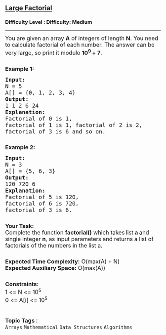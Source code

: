 <h2><a href="https://www.geeksforgeeks.org/problems/large-factorial4721/1?page=7&category=Arrays&difficulty=Medium&sortBy=submissions">Large Factorial</a></h2><h3>Difficulty Level : Difficulty: Medium</h3><hr><div class="problems_problem_content__Xm_eO"><p><span style="font-size:18px">You are given an array <strong>A</strong> of integers&nbsp;of length <strong>N</strong>. You need to calculate&nbsp;factorial of each number.&nbsp;The answer can be very large, so print it modulo <strong>10<sup>9&nbsp;</sup>+ 7</strong>.</span><br>
&nbsp;</p>

<p><span style="font-size:18px"><strong>Example 1:</strong></span></p>

<pre><span style="font-size:18px"><strong>Input:
</strong>N = 5
A[] = {0, 1, 2, 3, 4}
<strong>Output:</strong>
1 1 2 6 24
<strong>Explanation:</strong>
Factorial of 0 is 1, 
factorial of 1 is 1,&nbsp;factorial of 2&nbsp;is 2,&nbsp;
factorial of 3&nbsp;is 6 and so on.
</span>
</pre>

<p><span style="font-size:18px"><strong>Example 2:</strong></span></p>

<pre><span style="font-size:18px"><strong>Input:
</strong>N = 3
A[] = {5, 6, 3}
<strong>Output:</strong>
120 720 6
<strong>Explanation:</strong>
Factorial of 5 is 120, 
factorial of 6 is 720,&nbsp;
factorial of 3&nbsp;is 6.</span></pre>

<p><br>
<span style="font-size:18px"><strong>Your Task:</strong><br>
Complete the function <strong>factorial()</strong>&nbsp;which takes<strong> </strong>list<strong> a&nbsp;</strong>and single integer&nbsp;<strong>n</strong>,&nbsp;as input parameters&nbsp;and returns a list of factorials of the numbers in the list a.</span></p>

<p><br>
<span style="font-size:18px"><strong>Expected Time Complexity:</strong>&nbsp;O(max(A) + N)<br>
<strong>Expected Auxiliary Space:</strong>&nbsp;O(max(A))</span></p>

<p><br>
<span style="font-size:18px"><strong>Constraints:</strong><br>
1 &lt;= N &lt;= 10<sup>5</sup><br>
0 &lt;= A[i] &lt;= 10<sup>5</sup></span></p>
</div><br><p><span style=font-size:18px><strong>Topic Tags : </strong><br><code>Arrays</code>&nbsp;<code>Mathematical</code>&nbsp;<code>Data Structures</code>&nbsp;<code>Algorithms</code>&nbsp;